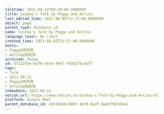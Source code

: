 ```yaml
---
talktime: 2021-08-22T09:30:00.0000000
title: Sunday's Talk by Peggy and Antina
last_edited_time: 2021-08-02T12:27:00.0000000
object: page
parent_type: database_id
name: Sunday's Talk by Peggy and Antina
language_level: No limit
created_time: 2021-08-02T12:27:00.0000000
hosts:
- Peggy@李明霈
- Antina@張庭瑄
archived: false
id: 67223fbe-b3f9-4ecb-99e7-f436275c4df7
tags:
- Talk
- 2021-08-22
- Peggy@李明霈
- Antina@張庭瑄
indexDate: 2021-08-22
notion_url: https://www.notion.so/Sunday-s-Talk-by-Peggy-and-Antina-67223fbeb3f94ecb99e7f436275c4df7
platform: Google Meet
parent_database_id: e9339446-880f-4ef0-8ad7-8ad1f507dded
---
```







